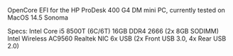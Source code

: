 OpenCore EFI for the HP ProDesk 400 G4 DM mini PC, currently tested on MacOS 14.5 Sonoma

Specs:
Intel Core i5 8500T (6C/6T)
16GB DDR4 2666 (2x 8GB SODIMM)
Intel Wireless AC9560
Realtek NIC
6x USB (2x Front USB 3.0, 4x Rear USB 2.0)
